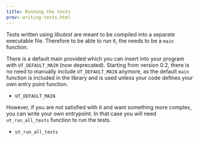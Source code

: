 ```yaml
---
title: Running the tests
prev: writing-tests.html
---
```


Tests written using *libutest* are meant to be compiled into a separate
executable file. Therefore to be able to run it, the needs to be a `main`
function.

There is a default main provided which you can insert into your program with
`UT_DEFAULT_MAIN` (now deprecated). Starting from version 0.2, there is no need
to manually include `UT_DEFAULT_MAIN` anymore, as the default `main` function
is included in the library and is used unless your code defines your own entry
point function.

 * `UT_DEFAULT_MAIN`

However, if you are not satisfied with it and want something more complex, you
can write your own entrypoint. In that case you will need `ut_run_all_tests`
function to run the tests.

 * `ut_run_all_tests`

